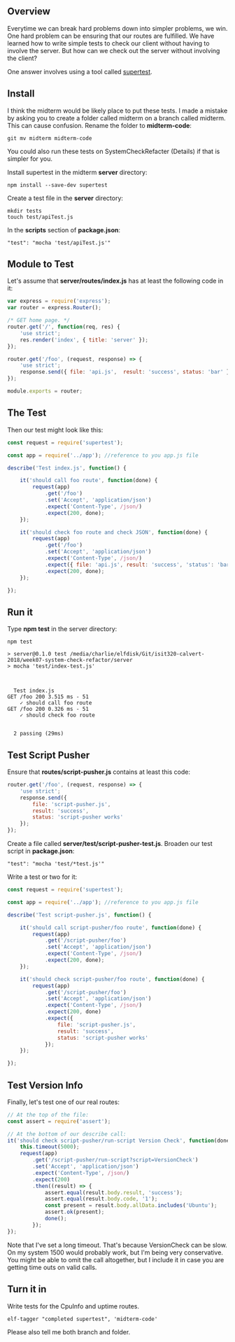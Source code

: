 ## Overview

Everytime we can break hard problems down into simpler problems, we win. One hard problem can be ensuring that our routes are fulfilled. We have learned how to write simple tests to check our client without having to involve the server. But how can we check out the server without involving the client?

One answer involves using a tool called [supertest](https://github.com/visionmedia/supertest).

## Install

I think the midterm would be likely place to put these tests. I made a mistake by asking you to create a folder called midterm on a branch called midterm. This can cause confusion. Rename the folder to **midterm-code**:

    git mv midterm midterm-code

You could also run these tests on SystemCheckRefacter (Details) if that is simpler for you.    

Install supertest in the midterm **server** directory:

    npm install --save-dev supertest

Create a test file in the **server** directory:

```    
mkdir tests
touch test/apiTest.js
```

In the **scripts** section of **package.json**:

    "test": "mocha 'test/apiTest.js'"

## Module to Test

Let's assume that **server/routes/index.js** has at least the following code in it:

```javascript
var express = require('express');
var router = express.Router();

/* GET home page. */
router.get('/', function(req, res) {
    'use strict';
    res.render('index', { title: 'server' });
});

router.get('/foo', (request, response) => {
    'use strict';
    response.send({ file: 'api.js',  result: 'success', status: 'bar' });
});

module.exports = router;
```

## The Test

Then our test might look like this:

```JavaScript
const request = require('supertest');

const app = require('../app'); //reference to you app.js file

describe('Test index.js', function() {

    it('should call foo route', function(done) {
        request(app)
            .get('/foo')
            .set('Accept', 'application/json')
            .expect('Content-Type', /json/)
            .expect(200, done);
    });

    it('should check foo route and check JSON', function(done) {
        request(app)
            .get('/foo')
            .set('Accept', 'application/json')
            .expect('Content-Type', /json/)
            .expect({ file: 'api.js', result: 'success', 'status': 'bar' })
            .expect(200, done);
    });

});
```

## Run it

Type **npm test** in the server directory:

```
npm test

> server@0.1.0 test /media/charlie/elfdisk/Git/isit320-calvert-2018/week07-system-check-refactor/server
> mocha 'test/index-test.js'



  Test index.js
GET /foo 200 3.515 ms - 51
    ✓ should call foo route
GET /foo 200 0.326 ms - 51
    ✓ should check foo route


  2 passing (29ms)
```

## Test Script Pusher

Ensure that **routes/script-pusher.js** contains at least this code:

```javascript
router.get('/foo', (request, response) => {
    'use strict';
    response.send({
        file: 'script-pusher.js',
        result: 'success',
        status: 'script-pusher works'
    });
});
```

Create a file called **server/test/script-pusher-test.js**. Broaden our test script in **package.json**:

```
"test": "mocha 'test/*test.js'"
```

Write a test or two for it:

```javascript
const request = require('supertest');

const app = require('../app'); //reference to you app.js file

describe('Test script-pusher.js', function() {

    it('should call script-pusher/foo route', function(done) {
        request(app)
            .get('/script-pusher/foo')
            .set('Accept', 'application/json')
            .expect('Content-Type', /json/)
            .expect(200, done);
    });

    it('should check script-pusher/foo route', function(done) {
        request(app)
            .get('/script-pusher/foo')
            .set('Accept', 'application/json')
            .expect('Content-Type', /json/)
            .expect(200, done)
            .expect({
                file: 'script-pusher.js',
                result: 'success',
                status: 'script-pusher works'
            });
    });

});
```

## Test Version Info

Finally, let's test one of our real routes:

```javascript
// At the top of the file:
const assert = require('assert');

// At the bottom of our describe call:
it('should check script-pusher/run-script Version Check', function(done) {
    this.timeout(5000);
    request(app)
        .get('/script-pusher/run-script?script=VersionCheck')
        .set('Accept', 'application/json')
        .expect('Content-Type', /json/)
        .expect(200)
        .then((result) => {            
            assert.equal(result.body.result, 'success');
            assert.equal(result.body.code, '1');
            const present = result.body.allData.includes('Ubuntu');
            assert.ok(present);
            done();
        });
});
```

Note that I've set a long timeout. That's because VersionCheck can be slow. On my system 1500 would probably work, but I'm being very conservative. You might be able to omit the call altogether, but I include it in case you are getting time outs on valid calls.

## Turn it in

Write tests for the CpuInfo and uptime routes.

    elf-tagger "completed supertest", 'midterm-code'

Please also tell me both branch and folder.
